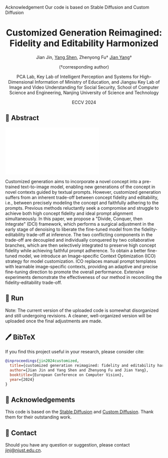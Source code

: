 
Acknowledgement
Our code is based on Stable Diffusion and Custom Diffusion


<div align="center">

<h1>Customized Generation Reimagined: Fidelity and Editability Harmonized</h1>


Jian Jin, [Yang Shen](https://aassxun.github.io/), Zhenyong Fu&#8224; [Jian Yang](https://scholar.google.com.hk/citations?hl=zh-CN&user=6CIDtZQAAAAJ)&#8224; 

(&#8224;corresponding author)

PCA Lab, Key Lab of Intelligent Perception and Systems for High-Dimensional Information of Ministry of Education, and Jiangsu Key Lab of Image and Video Understanding for Social Security, School of Computer Science and Engineering, Nanjing University of Science and Technology

ECCV 2024

</div>

## 📖 Abstract
![results_of_multi_concept](figures/method_overview.pdf)
<p>
  Customized generation aims to incorporate a novel concept into a pre-trained text-to-image model, enabling new generations of the concept in novel contexts guided by textual prompts.
However, customized generation suffers from an inherent trade-off between concept fidelity and editability, i.e., between precisely modeling the concept and faithfully adhering to the prompts.
Previous methods reluctantly seek a compromise and struggle to achieve both high concept fidelity and ideal prompt alignment simultaneously.
In this paper, we propose a "Divide, Conquer, then Integrate" (DCI) framework, which performs a surgical adjustment in the early stage of denoising to liberate the fine-tuned model from the fidelity-editability trade-off at inference.
The two conflicting components in the trade-off are decoupled and individually conquered by two collaborative branches, which are then selectively integrated to preserve high concept fidelity while achieving faithful prompt adherence.
To obtain a better fine-tuned model, we introduce an Image-specific Context Optimization (ICO) strategy for model customization.
ICO replaces manual prompt templates with learnable image-specific contexts, providing an adaptive and precise fine-tuning direction to promote the overall performance.
Extensive experiments demonstrate the effectiveness of our method in reconciling the fidelity-editability trade-off.
</p>

## 🚀 Run
Note: The current version of the uploaded code is somewhat disorganized and still undergoing revisions. A cleaner, well-organized version will be uploaded once the final adjustments are made.

## 🖊️ BibTeX
If you find this project useful in your research, please consider cite:

```bibtex
@inproceedings{jin2024customized,
  title={customized generation reimagined: fidelity and editability harmonized}, 
  author={Jian Jin and Yang Shen and Zhenyong Fu and Jian Yang},
  booktitle={European Conference on Computer Vision},
  year={2024}
}
```

## 🙏 Acknowledgements
This code is based on the [Stable Diffusion](https://github.com/CompVis/stable-diffusion) and [Custom Diffusion](https://github.com/adobe-research/custom-diffusion). Thank them for their outstanding work.

## 📧 Contact
Should you have any question or suggestion, please contact <jinj@njust.edu.cn>.



